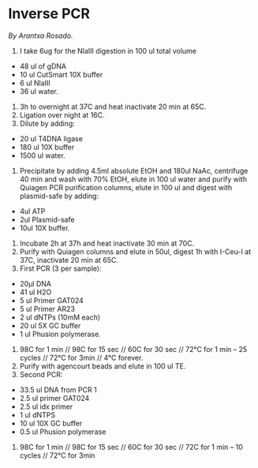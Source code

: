 Inverse PCR
===========

_By Arantxa Rosado._

1. I take 6ug for the NlaIII digestion in 100 ul total volume
  * 48 ul of gDNA  
  * 10 ul CutSmart 10X buffer
  * 6 ul NlaIII
  * 36 ul water.
1. 3h to overnight at 37C and heat inactivate 20 min at 65C.
1. Ligation over night at 16C.
1. Dilute by adding:
  * 20 ul T4DNA ligase
  * 180 ul 10X buffer
  * 1500 ul water.
1. Precipitate by adding 4.5ml absolute EtOH and 180ul NaAc, centrifuge 40 min and wash with 70% EtOH, elute in 100 ul water and purify with Quiagen PCR purification columns, elute in 100 ul and digest with plasmid-safe by adding: 
  * 4ul ATP
  * 2ul Plasmid-safe
  * 10ul 10X buffer.
1. Incubate 2h at 37h and heat inactivate 30 min at 70C.
1. Purify with Quiagen columns and elute in 50ul, digest 1h with I-Ceu-I at 37C, inactivate 20 min at 65C.
1. First PCR (3 per sample):
  * 20μl DNA
  * 41 ul H2O
  * 5 ul Primer GAT024
  * 5 ul Primer AR23
  * 2 ul dNTPs (10mM each)
  * 20 ul 5X GC buffer
  * 1 ul Phusion polymerase.
1. 98C for 1 min // 98C for 15 sec // 60C for 30 sec // 72°C for 1 min – 25 cycles // 72°C for 3min // 4°C forever.
1. Purify with agencourt beads and elute in 100 ul TE.
1. Second PCR:
  * 33.5 ul DNA from PCR 1
  * 2.5 ul primer GAT024
  * 2.5 ul idx primer
  * 1 ul dNTPS
  * 10 ul 10X GC buffer
  * 0.5 ul Phusion polymerase
1. 98C for 1 min // 98C for 15 sec // 60C for 30 sec // 72C for 1 min – 10 cycles // 72°C for 3min
